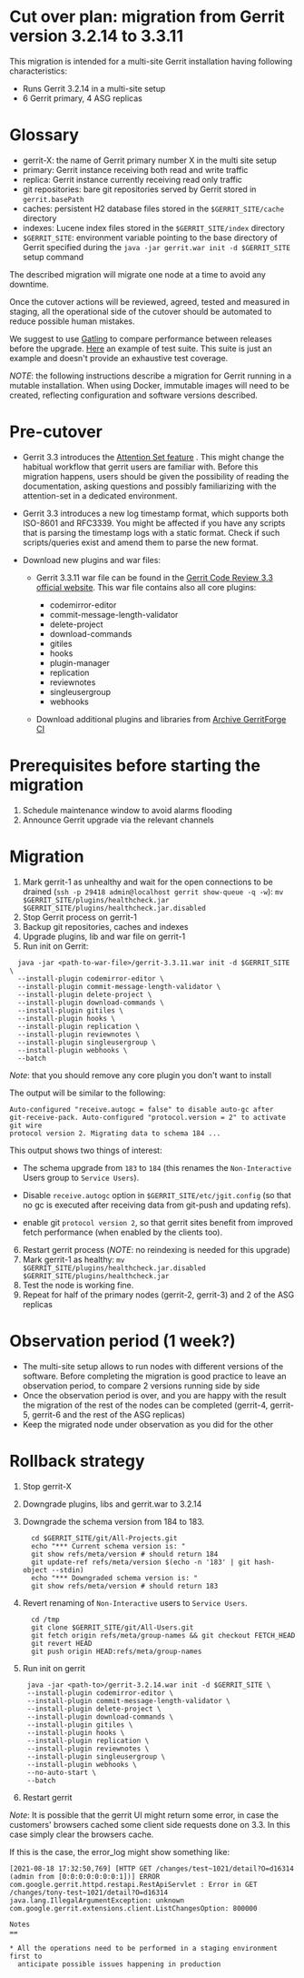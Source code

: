 Cut over plan: migration from Gerrit version 3.2.14 to 3.3.11
==

This migration is intended for a multi-site Gerrit installation having following
characteristics:

* Runs Gerrit 3.2.14 in a multi-site setup
* 6 Gerrit primary, 4 ASG replicas

Glossary
==

* gerrit-X: the name of Gerrit primary number X in the multi site setup
* primary: Gerrit instance receiving both read and write traffic
* replica: Gerrit instance currently receiving read only traffic
* git repositories: bare git repositories served by Gerrit stored
  in `gerrit.basePath`
* caches: persistent H2 database files stored in the `$GERRIT_SITE/cache`
  directory
* indexes: Lucene index files stored in the `$GERRIT_SITE/index` directory
* `$GERRIT_SITE`: environment variable pointing to the base directory of Gerrit
  specified during the `java -jar gerrit.war init -d $GERRIT_SITE` setup command

The described migration will migrate one node at a time to avoid any downtime.

Once the cutover actions will be reviewed, agreed, tested and measured in
staging, all the operational side of the cutover should be automated to reduce
possible human mistakes.

We suggest to use [Gatling](https://gatling.io/) to compare performance between releases
before the upgrade. [Here](https://github.com/GerritForge/gatling-sbt-gerrit-test)
an example of test suite. This suite is just an example and doesn't provide an exhaustive
test coverage.

*NOTE*: the following instructions describe a migration for Gerrit running in a mutable installation.
When using Docker, immutable images will need to be created, reflecting configuration and
software versions described.

Pre-cutover
==

* Gerrit 3.3 introduces
  the [Attention Set feature](https://gerrit-documentation.storage.googleapis.com/Documentation/3.3.11/user-attention-set.html)
  . This might change the habitual workflow that gerrit users are familiar with.
  Before this migration happens, users should be given the possibility of
  reading the documentation, asking questions and possibly familiarizing with
  the attention-set in a dedicated environment.

* Gerrit 3.3 introduces a new log timestamp format, which supports both ISO-8601
  and RFC3339. You might be affected if you have any scripts that is parsing the
  timestamp logs with a static format. Check if such scripts/queries exist and
  amend them to parse the new format.

* Download new plugins and war files:
    - Gerrit 3.3.11 war file can be found in
      the [Gerrit Code Review 3.3 official website](https://gerrit-releases.storage.googleapis.com/gerrit-3.3.11.war).
      This war file contains also all core plugins:
        * codemirror-editor
        * commit-message-length-validator
        * delete-project
        * download-commands
        * gitiles
        * hooks
        * plugin-manager
        * replication
        * reviewnotes
        * singleusergroup
        * webhooks

    - Download additional plugins and libraries from [Archive GerritForge CI](https://archive-ci.gerritforge.com/job/)

Prerequisites before starting the migration
==

1. Schedule maintenance window to avoid alarms flooding
2. Announce Gerrit upgrade via the relevant channels

Migration
==

1. Mark gerrit-1 as unhealthy and wait for the open connections to be drained (`ssh -p 29418 admin@localhost gerrit show-queue -q -w`):
`mv $GERRIT_SITE/plugins/healthcheck.jar $GERRIT_SITE/plugins/healthcheck.jar.disabled`
2. Stop Gerrit process on gerrit-1
3. Backup git repositories, caches and indexes
4. Upgrade plugins, lib and war file on gerrit-1
5. Run init on Gerrit:

```shell
  java -jar <path-to-war-file>/gerrit-3.3.11.war init -d $GERRIT_SITE \
  --install-plugin codemirror-editor \
  --install-plugin commit-message-length-validator \
  --install-plugin delete-project \
  --install-plugin download-commands \
  --install-plugin gitiles \
  --install-plugin hooks \
  --install-plugin replication \
  --install-plugin reviewnotes \
  --install-plugin singleusergroup \
  --install-plugin webhooks \
  --batch
```

   *Note*: that you should remove any core plugin you don't want to install

   The output will be similar to the following:

   ```shell
   Auto-configured "receive.autogc = false" to disable auto-gc after
   git-receive-pack. Auto-configured "protocol.version = 2" to activate git wire
   protocol version 2. Migrating data to schema 184 ...
   ```

This output shows two things of interest:

* The schema upgrade from `183` to `184` (this renames the `Non-Interactive`
 Users group to `Service Users`).

* Disable `receive.autogc` option in `$GERRIT_SITE/etc/jgit.config` (so that no
 gc is executed after receiving data from git-push and updating refs).

* enable git `protocol version 2`, so that gerrit sites benefit from improved
 fetch performance (when enabled by the clients too).

6. Restart gerrit process (*NOTE*: no reindexing is needed for this upgrade)
7. Mark gerrit-1 as healthy:
 `mv $GERRIT_SITE/plugins/healthcheck.jar.disabled $GERRIT_SITE/plugins/healthcheck.jar`
8. Test the node is working fine.
9. Repeat for half of the primary nodes (gerrit-2, gerrit-3) and 2 of the ASG replicas

Observation period (1 week?)
===

* The multi-site setup allows to run nodes with different versions of the software. Before completing the migration is good practice to leave an observation period, to compare 2 versions running side by side
* Once the observation period is over, and you are happy with the result the migration of the rest of the nodes can be completed (gerrit-4, gerrit-5, gerrit-6 and the rest of the ASG replicas)
* Keep the migrated node under observation as you did for the other

Rollback strategy
===

1. Stop gerrit-X
2. Downgrade plugins, libs and gerrit.war to 3.2.14
3. Downgrade the schema version from 184 to 183.

    ```shell
      cd $GERRIT_SITE/git/All-Projects.git
      echo "*** Current schema version is: "
      git show refs/meta/version # should return 184
      git update-ref refs/meta/version $(echo -n '183' | git hash-object --stdin)
      echo "*** Downgraded schema version is: "
      git show refs/meta/version # should return 183
    ```

4. Revert renaming of `Non-Interactive` users to `Service Users`.

    ```shell
      cd /tmp
      git clone $GERRIT_SITE/git/All-Users.git
      git fetch origin refs/meta/group-names && git checkout FETCH_HEAD
      git revert HEAD
      git push origin HEAD:refs/meta/group-names
    ```

5. Run init on gerrit

        java -jar <path-to>/gerrit-3.2.14.war init -d $GERRIT_SITE \
        --install-plugin codemirror-editor \
        --install-plugin commit-message-length-validator \
        --install-plugin delete-project \
        --install-plugin download-commands \
        --install-plugin gitiles \
        --install-plugin hooks \
        --install-plugin replication \
        --install-plugin reviewnotes \
        --install-plugin singleusergroup \
        --install-plugin webhooks \
        --no-auto-start \
        --batch

6. Restart gerrit

*Note*: It is possible that the gerrit UI might return some error, in case the
customers' browsers cached some client side requests done on 3.3. In this case
simply clear the browsers cache.

If this is the case, the error_log might show something like:

```shell
[2021-08-18 17:32:50,769] [HTTP GET /changes/test~1021/detail?O=d16314 (admin from [0:0:0:0:0:0:0:1])] ERROR com.google.gerrit.httpd.restapi.RestApiServlet : Error in GET /changes/tony-test~1021/detail?O=d16314
java.lang.IllegalArgumentException: unknown com.google.gerrit.extensions.client.ListChangesOption: 800000

Notes
==

* All the operations need to be performed in a staging environment first to
  anticipate possible issues happening in production
